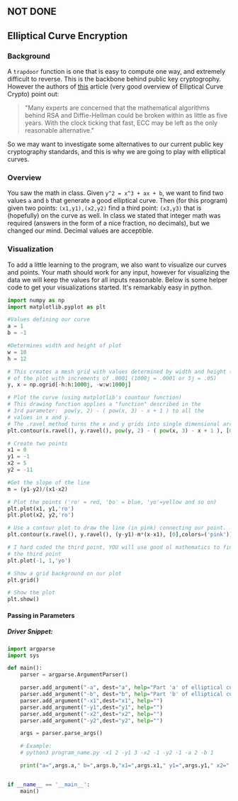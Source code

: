 ## NOT DONE

## Elliptical Curve Encryption

### Background

A `trapdoor` function is one that is easy to compute one way, and extremely difficult to reverse. This is the backbone behind public key cryptogrophy. However the authors of [this](http://arstechnica.com/security/2013/10/a-relatively-easy-to-understand-primer-on-elliptic-curve-cryptography/2/) article (very good overview of Elliptical Curve Crypto) point out: 

>"Many experts are concerned that the mathematical algorithms behind RSA and Diffie-Hellman could be broken within as little as five years. With the clock ticking that fast, ECC may be left as the only reasonable alternative." 

So we may want to investigate some alternatives to our current public key cryptography standards, and this is why we are going to play with elliptical curves. 

### Overview

You saw the math in class. Given `y^2 = x^3 + ax + b`, we want to find two values `a` and `b` that generate a good elliptical curve. Then (for this program) given two points: `(x1,y1),(x2,y2)` find a third point: `(x3,y3)` that is (hopefully) on the curve as well. In class we stated that integer math was required (answers in the form of a nice fraction, no decimals), but we changed our mind. Decimal values are acceptible.

### Visualization

To add a little learning to the program, we also want to visualize our curves and points. Your math should work for any input, however for visualizing the data we will keep the values for all inputs reasonable. Below is some helper code to get your visualizations started. It's remarkably easy in python.

```python
import numpy as np
import matplotlib.pyplot as plt

#Values defining our curve
a = 1
b = -1

#Determines width and height of plot
w = 10
h = 12

# This creates a mesh grid with values determined by width and height (w,h)
# of the plot with increments of .0001 (1000j = .0001 or 5j = .05)
y, x = np.ogrid[-h:h:1000j, -w:w:1000j]

# Plot the curve (using matplotlib's countour function)
# This drawing function applies a "function" described in the
# 3rd parameter:  pow(y, 2) - ( pow(x, 3) - x + 1 ) to all the
# values in x and y.
# The .ravel method turns the x and y grids into single dimensional arrays
plt.contour(x.ravel(), y.ravel(), pow(y, 2) - ( pow(x, 3) - x + 1 ), [0])

# Create two points
x1 = 0
y1 = -1
x2 = 5
y2 = -11

#Get the slope of the line
m = (y1-y2)/(x1-x2)

# Plot the points ('ro' = red, 'bo' = blue, 'yo'=yellow and so on)
plt.plot(x1, y1,'ro')
plt.plot(x2, y2,'ro')

# Use a contour plot to draw the line (in pink) connecting our point.
plt.contour(x.ravel(), y.ravel(), (y-y1)-m*(x-x1), [0],colors=('pink'))

# I hard coded the third point, YOU will use good ol mathematics to find
# the third point
plt.plot(-1, 1,'yo')

# Show a grid background on our plot
plt.grid()

# Show the plot
plt.show()
```

#### Passing in Parameters



##### Driver Snippet:
```python
import argparse
import sys

def main():
    parser = argparse.ArgumentParser()

    parser.add_argument("-a", dest="a", help="Part 'a' of elliptical curve: y^2 = x^3 + ax + b")
    parser.add_argument("-b", dest="b", help="Part 'b' of elliptical curve: y^2 = x^3 + ax + b")
    parser.add_argument("-x1",dest="x1", help="")
    parser.add_argument("-y1",dest="y1", help="")
    parser.add_argument("-x2",dest="x2", help="")
    parser.add_argument("-y2",dest="y2", help="")

    args = parser.parse_args()

    # Example:
    # python3 program_name.py -x1 2 -y1 3 -x2 -1 -y2 -1 -a 2 -b 1

    print("a=",args.a," b=",args.b,"x1=",args.x1," y1=",args.y1," x2=",args.x2," y2=",args.y2)


if __name__ == '__main__':
    main()
```
